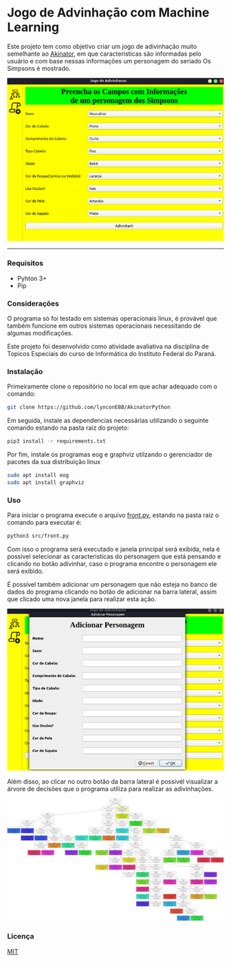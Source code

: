 # Jogo de Advinhação com Machine Learning

Este projeto tem como objetivo criar um jogo de adivinhação muito semelhante ao [Akinator](https://pt.akinator.com/), em que caracteristicas são informadas pelo usuário e com base nessas informações um personagem do seriado Os Simpsons é mostrado.

![Janela Principal](https://github.com/lynconEBB/AkinatorPython/blob/master/Imagens/exemplos/principal.png)

---

### Requisitos

- Pyhton 3+
- Pip

### Considerações

O programa só foi testado em sistemas operacionais linux, é provável que também funcione em outros sistemas operacionais necessitando de algumas modificações.

Este projeto foi desenvolvido como atividade avaliativa na disciplina de Topicos Especiais do curso de Informática do Instituto Federal do Paraná.

### Instalação

Primeiramente clone o repositório no local em que achar adequado com o comando:
```bash
git clone https://github.com/lynconEBB/AkinatorPython
```
Em seguida, instale as dependencias necessárias utilizando o seguinte comando estando na pasta raiz do projeto:
```bash
pip3 install -r requirements.txt
```
Por fim, instale os programas eog e graphviz utilzando o gerenciador de pacotes da sua distribuição linux
```bash
sudo apt install eog
sudo apt install graphviz
```
### Uso
Para iniciar o programa execute o arquivo [front.py](https://github.com/lynconEBB/AkinatorPython/blob/master/src/front.py), estando na pasta raiz o comando para executar é:
```bash
python3 src/front.py
```
Com isso o programa será executado e janela principal será exibida, nela é possivel selecionar as caracteristicas do personagem que está pensando e clicando no botão adivinhar, caso o programa encontre o personagem ele será exibido.

É possível também adicionar um personagem que não esteja no banco de dados do programa clicando no botão de adicionar na barra lateral, assim que clicado uma nova janela para realizar esta ação.

![Janela Adicionar Personagem](https://github.com/lynconEBB/AkinatorPython/blob/master/Imagens/exemplos/addPersonagem.png)

Além disso, ao clicar no outro botão da barra lateral é possivél visualizar a árvore de decisões que o programa utiliza para realizar as adivinhações.

![Arvore de Decisões](https://github.com/lynconEBB/AkinatorPython/blob/master/Imagens/exemplos/arvoreDecisao.png)

### Licença

[MIT](https://github.com/lynconEBB/AkinatorPython/blob/master/LICENSE)